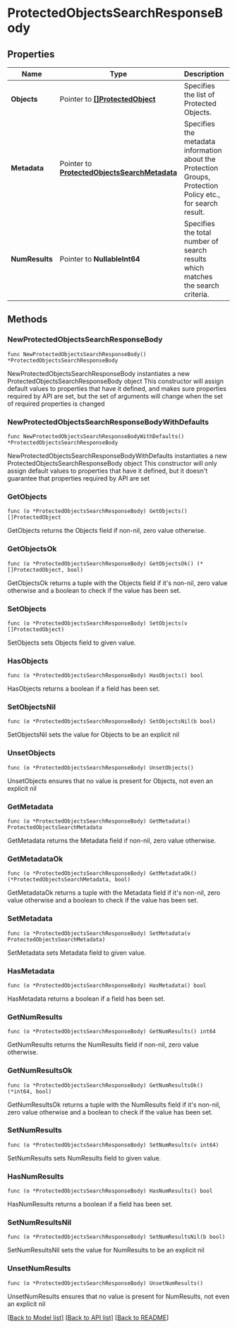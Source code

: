 # ProtectedObjectsSearchResponseBody

## Properties

Name | Type | Description | Notes
------------ | ------------- | ------------- | -------------
**Objects** | Pointer to [**[]ProtectedObject**](ProtectedObject.md) | Specifies the list of Protected Objects. | [optional] 
**Metadata** | Pointer to [**ProtectedObjectsSearchMetadata**](ProtectedObjectsSearchMetadata.md) | Specifies the metadata information about the Protection Groups, Protection Policy etc., for search result. | [optional] 
**NumResults** | Pointer to **NullableInt64** | Specifies the total number of search results which matches the search criteria. | [optional] 

## Methods

### NewProtectedObjectsSearchResponseBody

`func NewProtectedObjectsSearchResponseBody() *ProtectedObjectsSearchResponseBody`

NewProtectedObjectsSearchResponseBody instantiates a new ProtectedObjectsSearchResponseBody object
This constructor will assign default values to properties that have it defined,
and makes sure properties required by API are set, but the set of arguments
will change when the set of required properties is changed

### NewProtectedObjectsSearchResponseBodyWithDefaults

`func NewProtectedObjectsSearchResponseBodyWithDefaults() *ProtectedObjectsSearchResponseBody`

NewProtectedObjectsSearchResponseBodyWithDefaults instantiates a new ProtectedObjectsSearchResponseBody object
This constructor will only assign default values to properties that have it defined,
but it doesn't guarantee that properties required by API are set

### GetObjects

`func (o *ProtectedObjectsSearchResponseBody) GetObjects() []ProtectedObject`

GetObjects returns the Objects field if non-nil, zero value otherwise.

### GetObjectsOk

`func (o *ProtectedObjectsSearchResponseBody) GetObjectsOk() (*[]ProtectedObject, bool)`

GetObjectsOk returns a tuple with the Objects field if it's non-nil, zero value otherwise
and a boolean to check if the value has been set.

### SetObjects

`func (o *ProtectedObjectsSearchResponseBody) SetObjects(v []ProtectedObject)`

SetObjects sets Objects field to given value.

### HasObjects

`func (o *ProtectedObjectsSearchResponseBody) HasObjects() bool`

HasObjects returns a boolean if a field has been set.

### SetObjectsNil

`func (o *ProtectedObjectsSearchResponseBody) SetObjectsNil(b bool)`

 SetObjectsNil sets the value for Objects to be an explicit nil

### UnsetObjects
`func (o *ProtectedObjectsSearchResponseBody) UnsetObjects()`

UnsetObjects ensures that no value is present for Objects, not even an explicit nil
### GetMetadata

`func (o *ProtectedObjectsSearchResponseBody) GetMetadata() ProtectedObjectsSearchMetadata`

GetMetadata returns the Metadata field if non-nil, zero value otherwise.

### GetMetadataOk

`func (o *ProtectedObjectsSearchResponseBody) GetMetadataOk() (*ProtectedObjectsSearchMetadata, bool)`

GetMetadataOk returns a tuple with the Metadata field if it's non-nil, zero value otherwise
and a boolean to check if the value has been set.

### SetMetadata

`func (o *ProtectedObjectsSearchResponseBody) SetMetadata(v ProtectedObjectsSearchMetadata)`

SetMetadata sets Metadata field to given value.

### HasMetadata

`func (o *ProtectedObjectsSearchResponseBody) HasMetadata() bool`

HasMetadata returns a boolean if a field has been set.

### GetNumResults

`func (o *ProtectedObjectsSearchResponseBody) GetNumResults() int64`

GetNumResults returns the NumResults field if non-nil, zero value otherwise.

### GetNumResultsOk

`func (o *ProtectedObjectsSearchResponseBody) GetNumResultsOk() (*int64, bool)`

GetNumResultsOk returns a tuple with the NumResults field if it's non-nil, zero value otherwise
and a boolean to check if the value has been set.

### SetNumResults

`func (o *ProtectedObjectsSearchResponseBody) SetNumResults(v int64)`

SetNumResults sets NumResults field to given value.

### HasNumResults

`func (o *ProtectedObjectsSearchResponseBody) HasNumResults() bool`

HasNumResults returns a boolean if a field has been set.

### SetNumResultsNil

`func (o *ProtectedObjectsSearchResponseBody) SetNumResultsNil(b bool)`

 SetNumResultsNil sets the value for NumResults to be an explicit nil

### UnsetNumResults
`func (o *ProtectedObjectsSearchResponseBody) UnsetNumResults()`

UnsetNumResults ensures that no value is present for NumResults, not even an explicit nil

[[Back to Model list]](../README.md#documentation-for-models) [[Back to API list]](../README.md#documentation-for-api-endpoints) [[Back to README]](../README.md)


